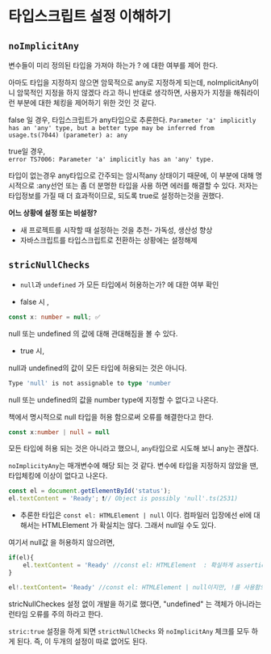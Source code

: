 # 타입스크립트 설정 이해하기 

## `noImplicitAny`
변수들이 미리 정의된 타입을 가져야 하는가 ? 에 대한 여부를 제어 한다.  
 
아마도 타입을 지정하지 않으면 암묵적으로 any로 지정하게 되는데, noImplicitAny이니 암묵적인 지정을 하지 않겠다 라고 하니 반대로 생각하면, 사용자가 지정을 해줘라이런 부분에 대한 체킹을 제어하기 위한 것인 것 같다.   
 
false 일 경우, 타입스크립트가 any타입으로 추론한다. 
`Parameter 'a' implicitly has an 'any' type, but a better type may be inferred from usage.ts(7044)
(parameter) a: any`

true일 경우,  
`error TS7006: Parameter 'a' implicitly has an 'any' type.`  

타입이 없는경우 any타입으로 간주되는 암시적any 상태이기 때문에, 이 부분에 대해 명시적으로 :any선언 또는 좀 더 분명한 타입을 사용 하면 에러를 해결할 수 있다. 
저자는 타입정보를 가질 때 더 효과적이므로, 되도록 true로 설정하는것을 권했다.  

**어느 상황에 설정 또는 비설정?**
- 새 프로젝트를 시작할 때 설정하는 것을 추천- 가독성, 생산성 향상
- 자바스크립트를 타입스크립트로 전환하는 상황에는 설정해제 


## `stricNullChecks`

- `null`과 `undefined` 가 모든 타입에서 허용하는가? 에 대한 여부 확인

- false 시 ,
```typescript
const x: number = null; ✅ 
```
null 또는 undefined 의 값에 대해 관대해짐을 볼 수 있다.  

- true 시,

null과 undefined의 값이 모든 타입에 허용되는 것은 아니다. 

```typescript
Type 'null' is not assignable to type 'number
```
null 또는 undefined의 값을 number type에 지정할 수 없다고 나온다. 

책에서 명시적으로 null 타입을 허용 함으로써 오류를 해결한다고 한다.

```typescript 
const x:number | null = null 
```


모든 타입에 허용 되는 것은 아니라고 했으니, `any`타입으로 시도해 보니 any는 괜찮다.
  
`noImplicityAny`는 매개변수에 해당 되는 것 같다. 변수에 타입을 지정하지 않았을 땐, 타입체킹에 이상이 없다고 나온다. 
```typescript
const el = document.getElementById('status');
el.textContent = 'Ready'; ❗️// Object is possibly 'null'.ts(2531)
```
- 추론한 타입은 `const el: HTMLElement | null` 이다.
컴파일러 입장에선 el에 대해서는 HTMLElement 가 확실치는 않다. 그래서 null일 수도 있다.

여기서 null값 을 허용하지 않으려면,
```typescript
if(el){
    el.textContent = 'Ready' //const el: HTMLElement  : 확실하게 assertion한다.
}

el!.textContent= 'Ready' //const el: HTMLElement | null이지만, !를 사용함으로써 el이 null값은 아니라고 가정한다. 
```
stricNullCheckes 설정 없이 개발을 하기로 했다면, "undefined" 는 객체가 아니라는 런타임 오류를 주의 하라고 한다.   

`stric:true` 설정을 하게 되면 `strictNullChecks` 와 `noImplicitAny` 체크를 모두 하게 된다. 즉, 이 두개의 설정이 따로 없어도 된다. 


